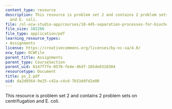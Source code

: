```yaml
---
content_type: resource
description: This resource is problem set 2 and contains 2 problem sets on centrifugation
  and E. coli.
file: /ol-ocw-studio-app/courses/10-445-separation-processes-for-biochemical-products-summer-2005/da2d05649e25c42ac4cd7b53ddfd2e00_ps_2.pdf
file_size: 102266
file_type: application/pdf
learning_resource_types:
- Assignments
license: https://creativecommons.org/licenses/by-nc-sa/4.0/
ocw_type: OCWFile
parent_title: Assignments
parent_type: CourseSection
parent_uid: 6147f7fe-0578-fe4e-46df-165de0318304
resourcetype: Document
title: ps_2.pdf
uid: da2d0564-9e25-c42a-c4cd-7b53ddfd2e00
---
```

This resource is problem set 2 and contains 2 problem sets on centrifugation and E. coli.